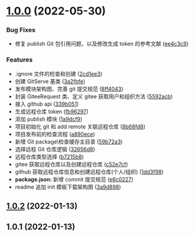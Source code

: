 # [1.0.0](https://github.com/AKclown/ak-cli/compare/v1.0.2...v1.0.0) (2022-05-30)

### Bug Fixes

- 修复 publish Git 包引用问题，以及修改生成 token 的参考文献 ([ee4c3c9](https://github.com/AKclown/ak-cli/commit/ee4c3c987d7374256d7787bd405f982d43c5d306))

### Features

- .ignore 文件的检查和创建 ([2cd1ee3](https://github.com/AKclown/ak-cli/commit/2cd1ee3bcb966399a8a5aab4f21ad6513dcb2824))
- 创建 GitServe 基类 ([3a2fbfe](https://github.com/AKclown/ak-cli/commit/3a2fbfe95a063719c6229a6a4e8de4287ccbafe2))
- 发布模块架构图、完善 git 提交规范 ([8ff4043](https://github.com/AKclown/ak-cli/commit/8ff40432f3334d2f47fd7d7997df99a8abbffd80))
- 封装 GiteeRequest 类、定义 gitee 获取用户和组织方法 ([5592acb](https://github.com/AKclown/ak-cli/commit/5592acb8f44c42524be048c316c2b867002b4e09))
- 接入 github api ([339b051](https://github.com/AKclown/ak-cli/commit/339b0510846663376e9a9f0f878dd912544481c6))
- 生成远程仓库 token ([fb96297](https://github.com/AKclown/ak-cli/commit/fb9629725ff7b5fab57a82913fb7deb89b717103))
- 添加 publish 模块 ([1a9dcf9](https://github.com/AKclown/ak-cli/commit/1a9dcf9f4f492e01b6c67e17d82aab61e0521b50))
- 项目初始化 git 和 add remote 关联远程仓库 ([8b68fd8](https://github.com/AKclown/ak-cli/commit/8b68fd8a036c182cc51d919ea1e5ea2a165ea6ce))
- 项目发布前的检查流程 ([a890ece](https://github.com/AKclown/ak-cli/commit/a890ece362f53fe9d3a01c383de93168e6f01d1d))
- 新增 Git package\检查缓存主目录 ([59b72a3](https://github.com/AKclown/ak-cli/commit/59b72a312f0ee7accaa0e7a8831fa2ca9a08ddac))
- 选择远程 Git 仓库逻辑 ([32656d8](https://github.com/AKclown/ak-cli/commit/32656d890ab16da68cc737f9a7bb956b17ae240e))
- 远程仓库类型选择 ([b7215b8](https://github.com/AKclown/ak-cli/commit/b7215b81ffd41a1cfd106f704f6a889a0c509f53))
- gitee 获取远程仓库以及创建远程仓库 ([c52e7cf](https://github.com/AKclown/ak-cli/commit/c52e7cfdbd657e2fa659ffc6ac8140f1e3548443))
- github 获取远程仓库信息和创建远程仓库(个人/组织) ([1dd3f98](https://github.com/AKclown/ak-cli/commit/1dd3f98ddaa4bc4a5de54bffa683a1a4f24f5b43))
- **package.json:** 新增 commit 提交规范 ([e6c0227](https://github.com/AKclown/ak-cli/commit/e6c0227ec67b1e5f80b0da28707e3f340e3d9c7f))
- readme 追加 init 模板下载架构图 ([3a9d898](https://github.com/AKclown/ak-cli/commit/3a9d898ae8bd494da42b0a9894402a5a0db7f7d8))

## [1.0.2](https://github.com/AKclown/ak-cli/compare/v1.0.1...v1.0.2) (2022-01-13)

## 1.0.1 (2022-01-13)
